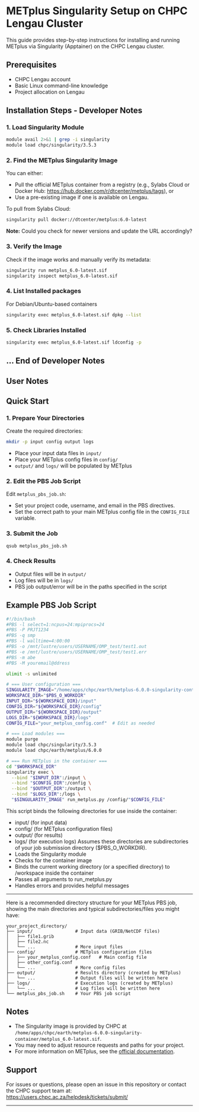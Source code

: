 # METplus Singularity Setup on CHPC Lengau Cluster

This guide provides step-by-step instructions for installing and running METplus via Singularity (Apptainer) on the CHPC Lengau cluster.

## Prerequisites
- CHPC Lengau account
- Basic Linux command-line knowledge
- Project allocation on Lengau

## Installation Steps - Developer Notes

### 1. Load Singularity Module
```bash
module avail 2>&1 | grep -i singularity
module load chpc/singularity/3.5.3
```

### 2. Find the METplus Singularity Image
You can either:
- Pull the official METplus container from a registry (e.g., Sylabs Cloud or Docker Hub: https://hub.docker.com/r/dtcenter/metplus/tags), or
- Use a pre-existing image if one is available on Lengau.

To pull from Sylabs Cloud:
```bash
singularity pull docker://dtcenter/metplus:6.0-latest
```

**Note:** Could you check for newer versions and update the URL accordingly?

### 3. Verify the Image
Check if the image works and manually verify its metadata:
```bash
singularity run metplus_6.0-latest.sif
singularity inspect metplus_6.0-latest.sif
```

### 4. List Installed packages
For Debian/Ubuntu-based containers
```bash
singularity exec metplus_6.0-latest.sif dpkg --list
```

### 5. Check Libraries Installed
```bash
singularity exec metplus_6.0-latest.sif ldconfig -p
```
... End of Developer Notes
---
 
## User Notes


## Quick Start
### 1. Prepare Your Directories

Create the required directories:
```sh
mkdir -p input config output logs
```

- Place your input data files in `input/`
- Place your METplus config files in `config/`
- `output/` and `logs/` will be populated by METplus

### 2. Edit the PBS Job Script

Edit `metplus_pbs_job.sh`:
- Set your project code, username, and email in the PBS directives.
- Set the correct path to your main METplus config file in the `CONFIG_FILE` variable.

### 3. Submit the Job

```sh
qsub metplus_pbs_job.sh
```

### 4. Check Results

- Output files will be in `output/`
- Log files will be in `logs/`
- PBS job output/error will be in the paths specified in the script

## Example PBS Job Script

```bash
#!/bin/bash
#PBS -l select=1:ncpus=24:mpiprocs=24
#PBS -P PRJT1234
#PBS -q smp
#PBS -l walltime=4:00:00
#PBS -o /mnt/lustre/users/USERNAME/OMP_test/test1.out
#PBS -e /mnt/lustre/users/USERNAME/OMP_test/test1.err
#PBS -m abe
#PBS -M youremail@ddress

ulimit -s unlimited

# === User configuration ===
SINGULARITY_IMAGE="/home/apps/chpc/earth/metplus-6.0.0-singularity-container/metplus_6.0-latest.sif"
WORKSPACE_DIR="$PBS_O_WORKDIR"
INPUT_DIR="${WORKSPACE_DIR}/input"
CONFIG_DIR="${WORKSPACE_DIR}/config"
OUTPUT_DIR="${WORKSPACE_DIR}/output"
LOGS_DIR="${WORKSPACE_DIR}/logs"
CONFIG_FILE="your_metplus_config.conf"  # Edit as needed

# === Load modules ===
module purge
module load chpc/singularity/3.5.3
module load chpc/earth/metplus/6.0.0

# === Run METplus in the container ===
cd "$WORKSPACE_DIR"
singularity exec \
  --bind "$INPUT_DIR":/input \
  --bind "$CONFIG_DIR":/config \
  --bind "$OUTPUT_DIR":/output \
  --bind "$LOGS_DIR":/logs \
  "$SINGULARITY_IMAGE" run_metplus.py /config/"$CONFIG_FILE"
```
This script binds the following directories for use inside the container:
- input/ (for input data)
- config/ (for METplus configuration files)
- output/ (for results)
- logs/ (for execution logs)
Assumes these directories are subdirectories of your job submission directory ($PBS_O_WORKDIR).
- Loads the Singularity module 
- Checks for the container image
- Binds the current working directory (or a specified directory) to /workspace inside the container
- Passes all arguments to run_metplus.py
- Handles errors and provides helpful messages

---

Here is a recommended directory structure for your METplus PBS job, showing the main directories and typical subdirectories/files you might have:

```text
your_project_directory/
├── input/                # Input data (GRIB/NetCDF files)
│   ├── file1.grib
│   ├── file2.nc
│   └── ...               # More input files
├── config/               # METplus configuration files
│   ├── your_metplus_config.conf   # Main config file
│   ├── other_config.conf
│   └── ...               # More config files
├── output/               # Results directory (created by METplus)
│   └── ...               # Output files will be written here
├── logs/                 # Execution logs (created by METplus)
│   └── ...               # Log files will be written here
└── metplus_pbs_job.sh    # Your PBS job script
```

## Notes

- The Singularity image is provided by CHPC at `/home/apps/chpc/earth/metplus-6.0.0-singularity-container/metplus_6.0-latest.sif`.
- You may need to adjust resource requests and paths for your project.
- For more information on METplus, see the [official documentation](https://metplus.readthedocs.io/en/latest/).

## Support

For issues or questions, please open an issue in this repository or contact the CHPC support team at: https://users.chpc.ac.za/helpdesk/tickets/submit/

---















